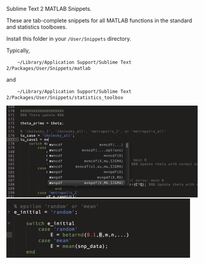Sublime Text 2 MATLAB Snippets.

These are tab-complete snippets for all MATLAB functions in the standard and statistics toolboxes.  

Install this folder in your `/User/Snippets` directory.  

Typically, 

		~/Library/Application Support/Sublime Text 2/Packages/User/Snippets/matlab

and

		~/Library/Application Support/Sublime Text 2/Packages/User/Snippets/statistics_toolbox		


![Screenshot](https://github.com/AGS-Knight/matlab-snipp/raw/master/screenshot1.png)
![Screenshot1](https://github.com/AGS-Knight/matlab-snipp/raw/master/screenshot2.png)
